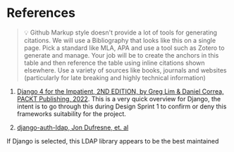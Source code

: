 # References

> :bulb: Github Markup style doesn't provide a lot of tools for generating citations.  We will use a Bibliography that looks like this on a single page.  Pick a standard like MLA, APA and use a tool such as Zotero to generate and manage.  Your job will be to create the anchors in this table and then reference the table using inline citations shown elsewhere.  Use a variety of sources like books, journals and websites (particularly for late breaking and highly technical information)

1. [Django 4 for the Impatient, 2ND EDITION, by Greg Lim & Daniel Correa, PACKT Publishing, 2022](https://learning.oreilly.com/library/view/django-4-for/9781803245836/).
  This is a very quick overview for Django, the intent is to go through this during Design Sprint 1 to confirm or deny this frameworks suitability for the project.

2. [django-auth-ldap, Jon Dufresne, et. al](https://github.com/django-auth-ldap/django-auth-ldap/graphs/contributors)

  If Django is selected, this LDAP library appears to be the best maintained 

  
